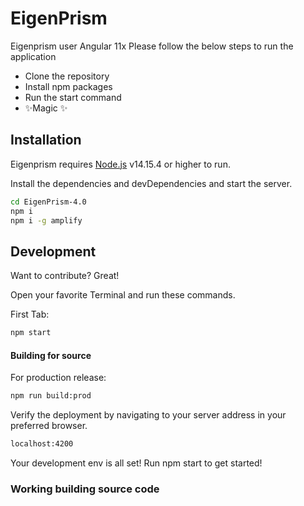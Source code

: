 # EigenPrism

Eigenprism user Angular 11x
Please follow the below steps to run the application

- Clone the repository 
- Install npm packages
- Run the start command 
- ✨Magic ✨

## Installation

Eigenprism requires [Node.js](https://nodejs.org/) v14.15.4 or higher to run.

Install the dependencies and devDependencies and start the server.

```sh
cd EigenPrism-4.0
npm i
npm i -g amplify
```

## Development

Want to contribute? Great!

Open your favorite Terminal and run these commands.

First Tab:

```sh
npm start
```

#### Building for source

For production release:

```sh
npm run build:prod
```

Verify the deployment by navigating to your server address in
your preferred browser.

```sh
localhost:4200
```

Your development env is all set! Run npm start to get started!

### Working building source code
